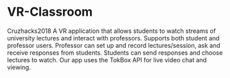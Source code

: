 # VR-Classroom
Cruzhacks2018
A VR application that allows students to watch streams of university lectures and interact with professors.
Supports both student and professor users. Professor can set up and record lectures/session, ask and receive responses from students. Students can send responses and choose lectures to watch.
Our app uses the TokBox API for live video chat and viewing.
